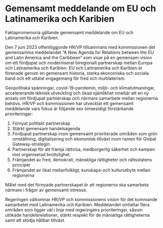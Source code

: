 # Gemensamt meddelande om EU och Latinamerika och Karibien

Faktapromemoria gällande gemensamt meddelande om EU och Latinamerika och Karibien.

Den 7 juni 2023 offentliggjorde HR/VP tillsammans med kommissionen det gemensamma meddelandet ”A New Agenda for Relations between the EU and Latin America and the Caribbean” som visar på en gemensam vision om ett fördjupat och moderniserat biregionalt partnerskap mellan Europa och Latinamerika och Karibien. EU och Latinamerika och Karibien är förenade genom en gemensam historia, starka ekonomiska och sociala band och ett uttalat engagemang för fred och multilaterism.

Geopolitiska spänningar, covid-19-pandemin, miljö- och klimatutmaningar, accelererande teknisk utveckling och ökad ojämlikhet innebär att en ny ansats om fördjupat partnerskap och närmare samarbete mellan regionerna behövs. HR/VP och kommissionen har utvecklat ett gemensamt meddelande vars fokus är följande sex ömsesidigt förstärkande prioriteringar:

1. Förnyat politiskt partnerskap
2. Stärkt gemensam handelsagenda
3. Fördjupat partnerskap inom gemensamt prioriterade områden som grön omställning, digitalisering och ekonomisk tillväxt inom ramen för Global Gateway-strategin.
4. Partnerskap för att främja rättvisa, medborgerlig säkerhet och kampen mot organiserad brottslighet.
5. Främjandet av fred, demokrati, mänskliga rättigheter och rättsstatens principer
6. Främjandet av ökat mellanfolkligt, kunskaps-och kulturutbyte mellan regionerna

Målet med det förnyade partnerskapet är att regionerna ska samarbeta närmare i frågor av gemensamt intresse.

Regeringen välkomnar HR/VP och kommissionens vision för det kommande samarbetet med Latinamerika och Karibien. Meddelandet omfattar flera områden som ligger väl i linje med regeringens prioriteringar, såsom utökade handelsrelationer, stärkt respekt för de mänskliga rättigheterna samt att stödja hållbar tillväxt.
